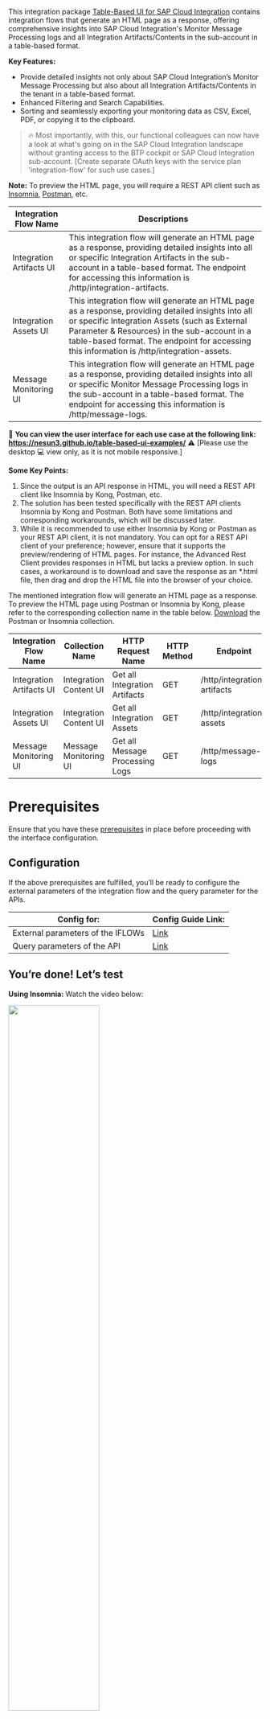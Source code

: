 This integration package [Table-Based UI for SAP Cloud Integration](https://github.com/nesun3/table-based-ui-sap-cloud-integration/blob/main/build/Table-Based%20UI%20for%20SAP%20Cloud%20Integration.zip) contains integration flows that generate an HTML page as a response, offering comprehensive insights into SAP Cloud Integration's Monitor Message Processing logs and all Integration Artifacts/Contents in the sub-account in a table-based format.

**Key Features:**

- Provide detailed insights not only about SAP Cloud Integration’s Monitor Message Processing but also about all Integration Artifacts/Contents in the tenant in a table-based format.
- Enhanced Filtering and Search Capabilities.
- Sorting and seamlessly exporting your monitoring data as CSV, Excel, PDF, or copying it to the clipboard.

> 🔥 Most importantly, with this, our functional colleagues can now have a look at what's going on in the SAP Cloud Integration landscape without granting access to the BTP cockpit or SAP Cloud Integration sub-account. [Create separate OAuth keys with the service plan 'integration-flow' for such use cases.]

**Note:** To preview the HTML page, you will require a REST API client such as [Insomnia](https://insomnia.rest/), [Postman](https://www.postman.com/), etc.

| Integration Flow Name    | Descriptions                                                                                                                                                                                                                                                                                      |
|--------------------------|---------------------------------------------------------------------------------------------------------------------------------------------------------------------------------------------------------------------------------------------------------------------------------------------------|
| Integration Artifacts UI | This integration flow will generate an HTML page as a response, providing detailed insights into all or specific Integration Artifacts in the sub-account in a table-based format. The endpoint for accessing this information is /http/integration-artifacts.                                    |
| Integration Assets UI    | This integration flow will generate an HTML page as a response, providing detailed insights into all or specific Integration Assets (such as External Parameter & Resources) in the sub-account in a table-based format. The endpoint for accessing this information is /http/integration-assets. |
| Message Monitoring UI    | This integration flow will generate an HTML page as a response, providing detailed insights into all or specific Monitor Message Processing logs in the sub-account in a table-based format. The endpoint for accessing this information is /http/message-logs.                                   |

📌 **You can view the user interface for each use case at the following link: 
https://nesun3.github.io/table-based-ui-examples/** 
⚠ [Please use the desktop 💻 view only, as it is not mobile responsive.]

**Some Key Points:**

1. Since the output is an API response in HTML, you will need a REST API client like Insomnia by Kong, Postman, etc.
1. The solution has been tested specifically with the REST API clients Insomnia by Kong and Postman. Both have some limitations and corresponding workarounds, which will be discussed later.
1. While it is recommended to use either Insomnia by Kong or Postman as your REST API client, it is not mandatory. You can opt for a REST API client of your preference; however, ensure that it supports the preview/rendering of HTML pages. For instance, the Advanced Rest Client provides responses in HTML but lacks a preview option. In such cases, a workaround is to download and save the response as an *.html file, then drag and drop the HTML file into the browser of your choice.


The mentioned integration flow will generate an HTML page as a response. To preview the HTML page using Postman or Insomnia by Kong, please refer to the corresponding collection name in the table below. [Download](https://github.com/nesun3/table-based-ui-sap-cloud-integration/tree/main/build) the Postman or Insomnia collection.

| Integration Flow Name    | Collection Name        | HTTP Request Name               | HTTP Method | Endpoint                    |
|--------------------------|------------------------|---------------------------------|-------------|-----------------------------|
| Integration Artifacts UI | Integration Content UI | Get all Integration Artifacts   | GET         | /http/integration-artifacts |
| Integration Assets UI    | Integration Content UI | Get all Integration Assets      | GET         | /http/integration-assets    |
| Message Monitoring UI    | Message Monitoring UI  | Get all Message Processing Logs | GET         | /http/message-logs          |


# Prerequisites
Ensure that you have these [prerequisites](https://github.com/nesun3/table-based-ui-sap-cloud-integration/tree/main/.config#prerequisite) in place before proceeding with the interface configuration.

## Configuration

If the above prerequisites are fulfilled, you’ll be ready to configure the external parameters of the integration flow and the query parameter for the APIs.

| Config for:                       | Config Guide Link:                                                                                                       |
|-----------------------------------|--------------------------------------------------------------------------------------------------------------------------|
| External parameters of the IFLOWs | [Link](https://github.com/nesun3/table-based-ui-sap-cloud-integration/blob/main/.config/External%20parameters.md#external-parmeter-configuration-on-sap-cloud-integration)|
| Query parameters of the API       | [Link](https://github.com/nesun3/table-based-ui-sap-cloud-integration/blob/main/.config/Query%20parameters.md#endpoints) |


## **You’re done! Let’s test**

**Using Insomnia:** Watch the video below:

[<img src="https://img.youtube.com/vi/N7Lso12dIjw/maxresdefault.jpg" width="60%">](https://www.youtube.com/watch?v=N7Lso12dIjw "Watch the video")

>**Know the limitations:**

>Whenever the size of the response exceeds 1MB, the Visual Preview (i.e., response window where the HTML is displayed) is unable to render the HTML Page. However, you can still view the raw HTML as a response. During testing, I observed this issue when the number of rows in the table exceeds 2000. In such cases, a workaround is to download and save the response as an *.html file. Afterward, you can drag and drop the HTML file into the browser of your choice to view tables with huge data/rows. You can also decrease the row count by using multiple filter parameters available in the query parameters. **[Note: This issue is not related with code as the same works in Postman.]**

**Using Postman:** Watch the video below:

[<img src="https://img.youtube.com/vi/RrurN0pGYSQ/maxresdefault.jpg" width="60%">](https://www.youtube.com/watch?v=RrurN0pGYSQ "Watch the video")

>**Know the limitations:**

> Since JavaScript is not enabled by default in Postman, the three export buttons (csv, excel, pdf) will not function in Visualize (i.e., the response window where the HTML is displayed). In such cases, a workaround is to download and save the response as an *.html file. Then, you can drag and drop the HTML file into the browser of your choice and utilize the export buttons as needed. **However, in Postman, there are no constraints related to the size of the response or the number of rows in the tables. During testing, it was able to render the HTML page for tables with rows count exceeding 5000**.
